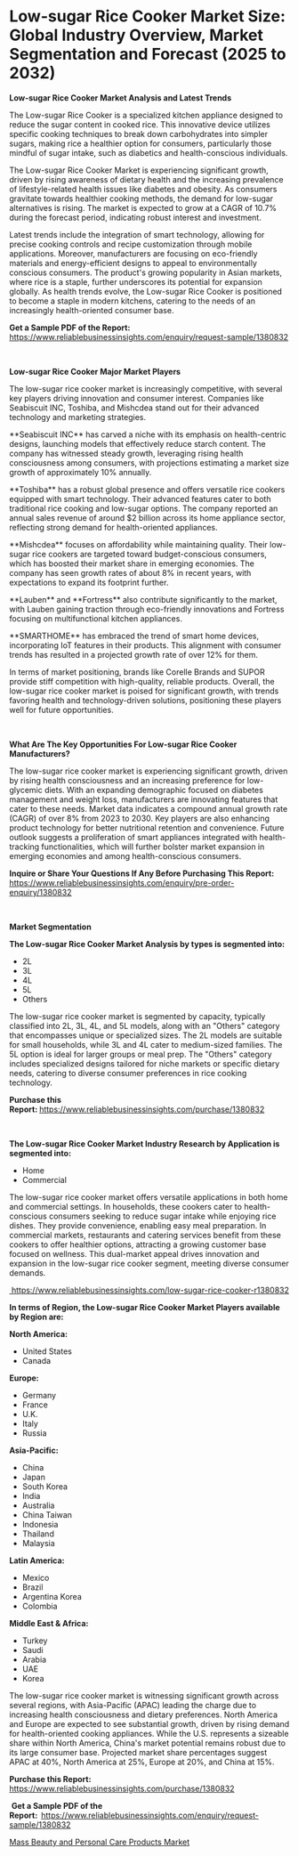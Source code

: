 <p><h1>Low-sugar Rice Cooker Market Size: Global Industry Overview, Market Segmentation and Forecast (2025 to 2032)</h1></p><p><strong>Low-sugar Rice Cooker Market Analysis and Latest Trends</strong></p>
<p><p>The Low-sugar Rice Cooker is a specialized kitchen appliance designed to reduce the sugar content in cooked rice. This innovative device utilizes specific cooking techniques to break down carbohydrates into simpler sugars, making rice a healthier option for consumers, particularly those mindful of sugar intake, such as diabetics and health-conscious individuals.</p><p>The Low-sugar Rice Cooker Market is experiencing significant growth, driven by rising awareness of dietary health and the increasing prevalence of lifestyle-related health issues like diabetes and obesity. As consumers gravitate towards healthier cooking methods, the demand for low-sugar alternatives is rising. The market is expected to grow at a CAGR of 10.7% during the forecast period, indicating robust interest and investment.</p><p>Latest trends include the integration of smart technology, allowing for precise cooking controls and recipe customization through mobile applications. Moreover, manufacturers are focusing on eco-friendly materials and energy-efficient designs to appeal to environmentally conscious consumers. The product's growing popularity in Asian markets, where rice is a staple, further underscores its potential for expansion globally. As health trends evolve, the Low-sugar Rice Cooker is positioned to become a staple in modern kitchens, catering to the needs of an increasingly health-oriented consumer base.</p></p>
<p><strong>Get a Sample PDF of the Report:&nbsp;</strong> <a href="https://www.reliablebusinessinsights.com/enquiry/request-sample/1380832?utm_campaign=2380&utm_medium=2&utm_source=Github&utm_content=ia&utm_term=09022025&utm_id=low-sugar-rice-cooker">https://www.reliablebusinessinsights.com/enquiry/request-sample/1380832</a></p>
<p>&nbsp;</p>
<p><strong>Low-sugar Rice Cooker Major Market Players</strong></p>
<p><p>The low-sugar rice cooker market is increasingly competitive, with several key players driving innovation and consumer interest. Companies like Seabiscuit INC, Toshiba, and Mishcdea stand out for their advanced technology and marketing strategies.</p><p>**Seabiscuit INC** has carved a niche with its emphasis on health-centric designs, launching models that effectively reduce starch content. The company has witnessed steady growth, leveraging rising health consciousness among consumers, with projections estimating a market size growth of approximately 10% annually.</p><p>**Toshiba** has a robust global presence and offers versatile rice cookers equipped with smart technology. Their advanced features cater to both traditional rice cooking and low-sugar options. The company reported an annual sales revenue of around $2 billion across its home appliance sector, reflecting strong demand for health-oriented appliances.</p><p>**Mishcdea** focuses on affordability while maintaining quality. Their low-sugar rice cookers are targeted toward budget-conscious consumers, which has boosted their market share in emerging economies. The company has seen growth rates of about 8% in recent years, with expectations to expand its footprint further.</p><p>**Lauben** and **Fortress** also contribute significantly to the market, with Lauben gaining traction through eco-friendly innovations and Fortress focusing on multifunctional kitchen appliances. </p><p>**SMARTHOME** has embraced the trend of smart home devices, incorporating IoT features in their products. This alignment with consumer trends has resulted in a projected growth rate of over 12% for them.</p><p>In terms of market positioning, brands like Corelle Brands and SUPOR provide stiff competition with high-quality, reliable products. Overall, the low-sugar rice cooker market is poised for significant growth, with trends favoring health and technology-driven solutions, positioning these players well for future opportunities.</p></p>
<p>&nbsp;</p>
<p><strong>What Are The Key Opportunities For Low-sugar Rice Cooker Manufacturers?</strong></p>
<p><p>The low-sugar rice cooker market is experiencing significant growth, driven by rising health consciousness and an increasing preference for low-glycemic diets. With an expanding demographic focused on diabetes management and weight loss, manufacturers are innovating features that cater to these needs. Market data indicates a compound annual growth rate (CAGR) of over 8% from 2023 to 2030. Key players are also enhancing product technology for better nutritional retention and convenience. Future outlook suggests a proliferation of smart appliances integrated with health-tracking functionalities, which will further bolster market expansion in emerging economies and among health-conscious consumers.</p></p>
<p><strong>Inquire or Share Your Questions If Any Before Purchasing This Report:</strong> <a href="https://www.reliablebusinessinsights.com/enquiry/pre-order-enquiry/1380832?utm_campaign=2380&utm_medium=2&utm_source=Github&utm_content=ia&utm_term=09022025&utm_id=low-sugar-rice-cooker">https://www.reliablebusinessinsights.com/enquiry/pre-order-enquiry/1380832</a></p>
<p>&nbsp;</p>
<p><strong>Market Segmentation</strong></p>
<p><strong>The Low-sugar Rice Cooker Market Analysis by types is segmented into:</strong></p>
<p><ul><li>2L</li><li>3L</li><li>4L</li><li>5L</li><li>Others</li></ul></p>
<p><p>The low-sugar rice cooker market is segmented by capacity, typically classified into 2L, 3L, 4L, and 5L models, along with an "Others" category that encompasses unique or specialized sizes. The 2L models are suitable for small households, while 3L and 4L cater to medium-sized families. The 5L option is ideal for larger groups or meal prep. The "Others" category includes specialized designs tailored for niche markets or specific dietary needs, catering to diverse consumer preferences in rice cooking technology.</p></p>
<p><strong>Purchase this Report:&nbsp;</strong><a href="https://www.reliablebusinessinsights.com/purchase/1380832?utm_campaign=2380&utm_medium=2&utm_source=Github&utm_content=ia&utm_term=09022025&utm_id=low-sugar-rice-cooker">https://www.reliablebusinessinsights.com/purchase/1380832</a></p>
<p>&nbsp;</p>
<p><strong>The Low-sugar Rice Cooker Market Industry Research by Application is segmented into:</strong></p>
<p><ul><li>Home</li><li>Commercial</li></ul></p>
<p><p>The low-sugar rice cooker market offers versatile applications in both home and commercial settings. In households, these cookers cater to health-conscious consumers seeking to reduce sugar intake while enjoying rice dishes. They provide convenience, enabling easy meal preparation. In commercial markets, restaurants and catering services benefit from these cookers to offer healthier options, attracting a growing customer base focused on wellness. This dual-market appeal drives innovation and expansion in the low-sugar rice cooker segment, meeting diverse consumer demands.</p></p>
<p><a href="https://www.reliablebusinessinsights.com/low-sugar-rice-cooker-r1380832?utm_campaign=2380&utm_medium=2&utm_source=Github&utm_content=ia&utm_term=09022025&utm_id=low-sugar-rice-cooker">&nbsp;https://www.reliablebusinessinsights.com/low-sugar-rice-cooker-r1380832</a></p>
<p><strong>In terms of Region, the Low-sugar Rice Cooker Market Players available by Region are:</strong></p>
<p>
    <p> <strong> North America: </strong>
        <ul>
            <li>United States</li>
            <li>Canada</li>
        </ul>
        </p> 
    <p> <strong> Europe: </strong>
        <ul>
            <li>Germany</li>
            <li>France</li>
            <li>U.K.</li>
            <li>Italy</li>
            <li>Russia</li>
        </ul>
        </p> 
    <p> <strong> Asia-Pacific: </strong>
        <ul>
            <li>China</li>
            <li>Japan</li>
            <li>South Korea</li>
            <li>India</li>
            <li>Australia</li>
            <li>China Taiwan</li>
            <li>Indonesia</li>
            <li>Thailand</li>
            <li>Malaysia</li>
        </ul>
        </p> 
    <p> <strong> Latin America: </strong>
        <ul>
            <li>Mexico</li>
            <li>Brazil</li>
            <li>Argentina Korea</li>
            <li>Colombia</li>
        </ul>
        </p> 
    <p> <strong> Middle East & Africa: </strong>
        <ul>
            <li>Turkey</li>
            <li>Saudi</li>
            <li>Arabia</li>
            <li>UAE</li>
            <li>Korea</li>
        </ul>
    </p>
    </p>
<p><p>The low-sugar rice cooker market is witnessing significant growth across several regions, with Asia-Pacific (APAC) leading the charge due to increasing health consciousness and dietary preferences. North America and Europe are expected to see substantial growth, driven by rising demand for health-oriented cooking appliances. While the U.S. represents a sizeable share within North America, China's market potential remains robust due to its large consumer base. Projected market share percentages suggest APAC at 40%, North America at 25%, Europe at 20%, and China at 15%.</p></p>
<p><strong>Purchase this Report: </strong><a href="https://www.reliablebusinessinsights.com/purchase/1380832?utm_campaign=2380&utm_medium=2&utm_source=Github&utm_content=ia&utm_term=09022025&utm_id=low-sugar-rice-cooker">https://www.reliablebusinessinsights.com/purchase/1380832</a></p>
<p>&nbsp;<strong>Get a Sample PDF of the Report:&nbsp;&nbsp;</strong><a href="https://www.reliablebusinessinsights.com/enquiry/request-sample/1380832?utm_campaign=2380&utm_medium=2&utm_source=Github&utm_content=ia&utm_term=09022025&utm_id=low-sugar-rice-cooker">https://www.reliablebusinessinsights.com/enquiry/request-sample/1380832</a></p>
<p><strong></strong></p>
<p><p><a href="https://github.com/njockebogris/Market-Research-Report-List-1/blob/main/mass-beauty-and-personal-care-products-market.md?utm_campaign=2380&utm_medium=2&utm_source=Github&utm_content=ia&utm_term=09022025&utm_id=low-sugar-rice-cooker">Mass Beauty and Personal Care Products Market</a></p></p>